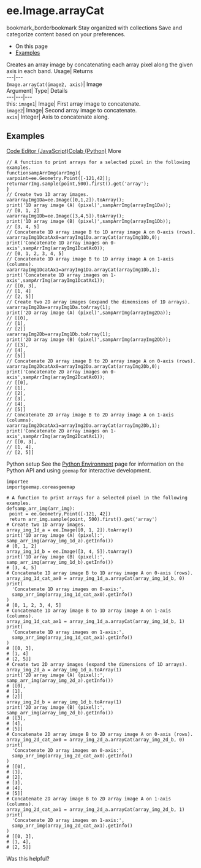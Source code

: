  
#  ee.Image.arrayCat 
bookmark_borderbookmark Stay organized with collections  Save and categorize content based on your preferences.
  * On this page
  * [Examples](https://developers.google.com/earth-engine/apidocs/ee-image-arraycat#examples)


Creates an array image by concatenating each array pixel along the given axis in each band. 
Usage| Returns  
---|---  
`Image.arrayCat(image2, axis)`| Image  
Argument| Type| Details  
---|---|---  
this: `image1`| Image| First array image to concatenate.  
`image2`| Image| Second array image to concatenate.  
`axis`| Integer| Axis to concatenate along.  
## Examples
[Code Editor (JavaScript)](https://developers.google.com/earth-engine/apidocs/ee-image-arraycat#code-editor-javascript-sample)[Colab (Python)](https://developers.google.com/earth-engine/apidocs/ee-image-arraycat#colab-python-sample) More
```
// A function to print arrays for a selected pixel in the following examples.
functionsampArrImg(arrImg){
varpoint=ee.Geometry.Point([-121,42]);
returnarrImg.sample(point,500).first().get('array');
}
// Create two 1D array images.
vararrayImg1Da=ee.Image([0,1,2]).toArray();
print('1D array image (A) (pixel)',sampArrImg(arrayImg1Da));
// [0, 1, 2]
vararrayImg1Db=ee.Image([3,4,5]).toArray();
print('1D array image (B) (pixel)',sampArrImg(arrayImg1Db));
// [3, 4, 5]
// Concatenate 1D array image B to 1D array image A on 0-axis (rows).
vararrayImg1DcatAx0=arrayImg1Da.arrayCat(arrayImg1Db,0);
print('Concatenate 1D array images on 0-axis',sampArrImg(arrayImg1DcatAx0));
// [0, 1, 2, 3, 4, 5]
// Concatenate 1D array image B to 1D array image A on 1-axis (columns).
vararrayImg1DcatAx1=arrayImg1Da.arrayCat(arrayImg1Db,1);
print('Concatenate 1D array images on 1-axis',sampArrImg(arrayImg1DcatAx1));
// [[0, 3],
// [1, 4]
// [2, 5]]
// Create two 2D array images (expand the dimensions of 1D arrays).
vararrayImg2Da=arrayImg1Da.toArray(1);
print('2D array image (A) (pixel)',sampArrImg(arrayImg2Da));
// [[0],
// [1],
// [2]]
vararrayImg2Db=arrayImg1Db.toArray(1);
print('2D array image (B) (pixel)',sampArrImg(arrayImg2Db));
// [[3],
// [4],
// [5]]
// Concatenate 2D array image B to 2D array image A on 0-axis (rows).
vararrayImg2DcatAx0=arrayImg2Da.arrayCat(arrayImg2Db,0);
print('Concatenate 2D array images on 0-axis',sampArrImg(arrayImg2DcatAx0));
// [[0],
// [1],
// [2],
// [3],
// [4],
// [5]]
// Concatenate 2D array image B to 2D array image A on 1-axis (columns).
vararrayImg2DcatAx1=arrayImg2Da.arrayCat(arrayImg2Db,1);
print('Concatenate 2D array images on 1-axis',sampArrImg(arrayImg2DcatAx1));
// [[0, 3],
// [1, 4],
// [2, 5]]
```
Python setup
See the [ Python Environment](https://developers.google.com/earth-engine/guides/python_install) page for information on the Python API and using `geemap` for interactive development.
```
importee
importgeemap.coreasgeemap
```
```
# A function to print arrays for a selected pixel in the following examples.
defsamp_arr_img(arr_img):
 point = ee.Geometry.Point([-121, 42])
 return arr_img.sample(point, 500).first().get('array')
# Create two 1D array images.
array_img_1d_a = ee.Image([0, 1, 2]).toArray()
print('1D array image (A) (pixel):', samp_arr_img(array_img_1d_a).getInfo())
# [0, 1, 2]
array_img_1d_b = ee.Image([3, 4, 5]).toArray()
print('1D array image (B) (pixel):', samp_arr_img(array_img_1d_b).getInfo())
# [3, 4, 5]
# Concatenate 1D array image B to 1D array image A on 0-axis (rows).
array_img_1d_cat_ax0 = array_img_1d_a.arrayCat(array_img_1d_b, 0)
print(
  'Concatenate 1D array images on 0-axis:',
  samp_arr_img(array_img_1d_cat_ax0).getInfo()
)
# [0, 1, 2, 3, 4, 5]
# Concatenate 1D array image B to 1D array image A on 1-axis (columns).
array_img_1d_cat_ax1 = array_img_1d_a.arrayCat(array_img_1d_b, 1)
print(
  'Concatenate 1D array images on 1-axis:',
  samp_arr_img(array_img_1d_cat_ax1).getInfo()
)
# [[0, 3],
# [1, 4]
# [2, 5]]
# Create two 2D array images (expand the dimensions of 1D arrays).
array_img_2d_a = array_img_1d_a.toArray(1)
print('2D array image (A) (pixel):', samp_arr_img(array_img_2d_a).getInfo())
# [[0],
# [1],
# [2]]
array_img_2d_b = array_img_1d_b.toArray(1)
print('2D array image (B) (pixel):', samp_arr_img(array_img_2d_b).getInfo())
# [[3],
# [4],
# [5]]
# Concatenate 2D array image B to 2D array image A on 0-axis (rows).
array_img_2d_cat_ax0 = array_img_2d_a.arrayCat(array_img_2d_b, 0)
print(
  'Concatenate 2D array images on 0-axis:',
  samp_arr_img(array_img_2d_cat_ax0).getInfo()
)
# [[0],
# [1],
# [2],
# [3],
# [4],
# [5]]
# Concatenate 2D array image B to 2D array image A on 1-axis (columns).
array_img_2d_cat_ax1 = array_img_2d_a.arrayCat(array_img_2d_b, 1)
print(
  'Concatenate 2D array images on 1-axis:',
  samp_arr_img(array_img_2d_cat_ax1).getInfo()
)
# [[0, 3],
# [1, 4],
# [2, 5]]
```

Was this helpful?
